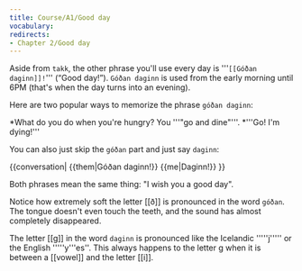 ```yaml
---
title: Course/A1/Good day
vocabulary:
redirects:
- Chapter 2/Good day
---
```


Aside from `takk`, the other phrase you'll use every day is '''`[[Góðan daginn]]!`''' (“Good day!”). `Góðan daginn` is used from the early morning until 6PM (that's when the day turns into an evening).

Here are two popular ways to memorize the phrase `góðan daginn`:

*What do you do when you're hungry? You '''"go and dine"'''.
*'''Go! I'm dying!'''

You can also just skip the `góðan` part and just say `daginn`:

{{conversation|
{{them|Góðan daginn!}}
{{me|Daginn!}}
}}

Both phrases mean the same thing: "I wish you a good day".

Notice how extremely soft the letter [[ð]] is pronounced in the word `góðan`. The tongue doesn't even touch the teeth, and the sound has almost completely disappeared.

The letter [[g]] in the word `daginn` is pronounced like the Icelandic '''''j''''' or the English '''''y'''es''. This always happens to the letter g when it is between a [[vowel]] and the letter [[i]].